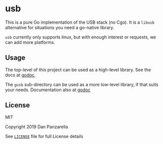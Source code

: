 usb
====

This is a pure Go implementation of the USB stack (no Cgo). It is a `libusb` alternative for situations you need a go-native library.

`usb` currently only supports linux, but with enough interest or requests, we can add more platforms.


Usage
-------

The top-level of this project can be used as a high-level library. See the docs at [godoc](https://godoc.org/github.com/pzl/usb).

The `gusb` sub-directory can be used as a more low-level library, if that suits your needs. Documentation also at [godoc](https://github.com/pzl/usb/gusb)


License
--------

MIT

Copyright 2019 Dan Panzarella

See [`LICENSE`](LICENSE) file for full License details
